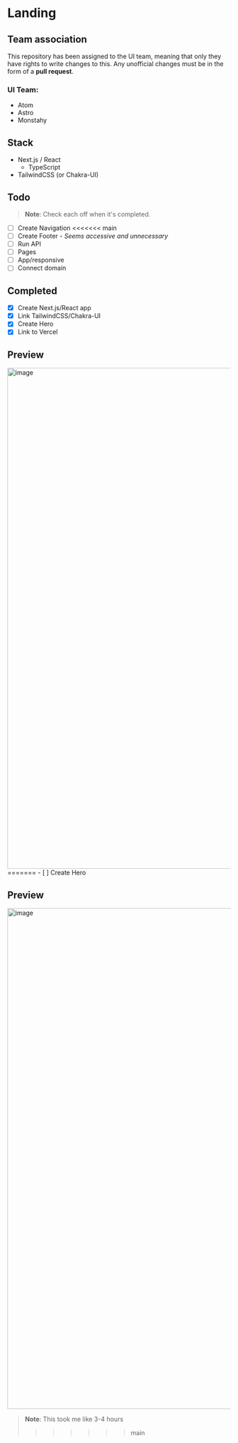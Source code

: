 # Landing

## Team association

This repository has been assigned to the UI team, meaning that only they have rights to write changes to this. Any unofficial changes must be in the form of a **pull request**.

### UI Team:

- Atom
- Astro
- Monstahy

## Stack

- Next.js / React
  - TypeScript
- TailwindCSS (or Chakra-UI)

## Todo

> **Note**: Check each off when it's completed.

- [ ] Create Navigation
<<<<<<< main
- [ ] Create Footer - _Seems accessive and unnecessary_
- [ ] Run API
- [ ] Pages
- [ ] App/responsive
- [ ] Connect domain

## Completed
- [x] Create Next.js/React app
- [x] Link TailwindCSS/Chakra-UI
- [x] Create Hero
- [x] Link to Vercel

## Preview

<img width="1129" alt="image" src="https://user-images.githubusercontent.com/99760654/193430677-06714bc8-2503-4344-a7db-9d6751a5749b.png">
=======
- [ ] Create Hero

## Preview
<img width="1129" alt="image" src="https://user-images.githubusercontent.com/99760654/193430647-42e4d0d0-2f1a-4759-943d-8fa7b2745394.png">

> **Note**: This took me like 3-4 hours
>>>>>>> main
